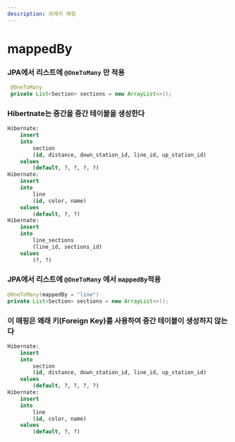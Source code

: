 ```yaml
---
description: 외래키 매핑
---
```


# mappedBy

### JPA에서 리스트에 `@OneToMany` 만 적용

```java
 @OneToMany
 private List<Section> sections = new ArrayList<>();
```

### Hibertnate는 중간을 중간 테이블을 생성한다

```sql
Hibernate: 
    insert 
    into
        section
        (id, distance, down_station_id, line_id, up_station_id) 
    values
        (default, ?, ?, ?, ?)
Hibernate: 
    insert 
    into
        line
        (id, color, name) 
    values
        (default, ?, ?)
Hibernate: 
    insert 
    into
        line_sections
        (line_id, sections_id) 
    values
        (?, ?)
```

### JPA에서 리스트에 `@OneToMany` 에서 `mappedBy`적용

```java
@OneToMany(mappedBy = "line")
private List<Section> sections = new ArrayList<>();
```

### 이 매핑은 왜래 키(Foreign Key)를 사용하여 중간 테이블이 생성하지 않는다

```sql
Hibernate: 
    insert 
    into
        section
        (id, distance, down_station_id, line_id, up_station_id) 
    values
        (default, ?, ?, ?, ?)
Hibernate: 
    insert 
    into
        line
        (id, color, name) 
    values
        (default, ?, ?)
```
